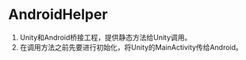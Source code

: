 # AndroidHelper

1. Unity和Android桥接工程，提供静态方法给Unity调用。
2. 在调用方法之前先要进行初始化，将Unity的MainActivity传给Android。
